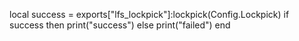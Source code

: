 local success = exports["lfs_lockpick"]:lockpick(Config.Lockpick)
if success then
  print("success")
else
 print("failed")
end
